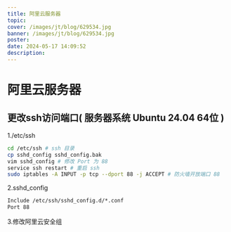 ```yaml
---
title: 阿里云服务器
topic: 
cover: /images/jt/blog/629534.jpg
banner: /images/jt/blog/629534.jpg
poster:
date: 2024-05-17 14:09:52
description:
---
```

# 阿里云服务器

## 更改ssh访问端口( 服务器系统 Ubuntu 24.04 64位 )

1./etc/ssh

~~~bash
cd /etc/ssh # ssh 目录
cp sshd_config sshd_config.bak 
vim sshd_config # 修改 Port 为 88
service ssh restart # 重启 ssh
sudo iptables -A INPUT -p tcp --dport 88 -j ACCEPT # 防火墙开放端口 88
~~~

2.sshd_config

~~~tex
Include /etc/ssh/sshd_config.d/*.conf
Port 88
~~~

3.修改阿里云安全组
